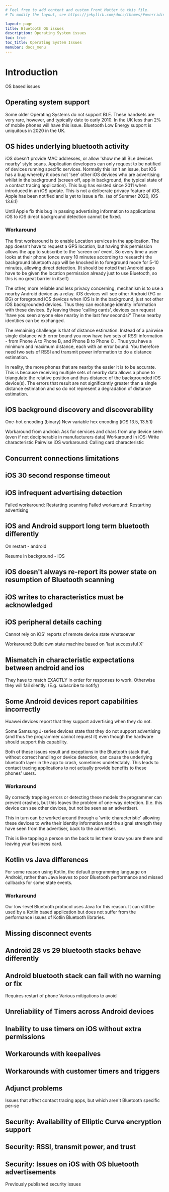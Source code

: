 ```yaml
---
# Feel free to add content and custom Front Matter to this file.
# To modify the layout, see https://jekyllrb.com/docs/themes/#overriding-theme-defaults

layout: page
title: Bluetooth OS issues
description: Operating System issues
toc: true
toc_title: Operating System Issues
menubar: docs_menu
---
```


# Introduction

OS based issues

## Operating system support

Some older Operating Systems do not support BLE. These handsets are very rare, however, and 
typically date to early 2010. In the UK less than 2% of mobile phones will have this issue. 
Bluetooth Low Energy support is uniquitous in 2020 in the UK.

## OS hides underlying bluetooth activity

iOS doesn't provide MAC addresses, or allow 'show me all BLe devices nearby' style scans.
Application developers can only request to be notified of devices running specific services.
Normally this isn't an issue, but iOS has a bug whereby it does not 'see' other iOS devices
who are advertising whilst in the background (screen off, app in background, the typical state of
a contact tracing application). This bug has existed since 2011 when introduced in an iOS update.
This is not a deliberate privacy feature of iOS. Apple has been notified and is yet to issue a 
fix. (as of Summer 2020, iOS 13.6.1)

Until Apple fix this bug in passing advertising information to applications iOS to iOS direct
background detection cannot be fixed.

### Workaround

The first workaround is to enable Location services in the application. The app doesn't have to
request a GPS location, but having this permission allows the app to subscribe to the 'screen on'
event. So every time a user looks at their phone (once every 10 minutes according to research)
the background bluetooth app will be knocked in to foreground mode for 5-10 minutes, allowing direct
detection. (It should be noted that Android apps have to be given the location permission 
already just to use Bluetooth, so this is no great barrier in itself)

The other, more reliable and less privacy concerning, mechanism is to use a nearby Android device
as a relay. iOS devices will see other Android (FG or BG) or foreground iOS devices when 
iOS is in the background, just not other
iOS backgrounded devices. Thus they can exchange identity information with these devices. By leaving
these 'calling cards', devices can request 'have you seen anyone else nearby in the last few seconds?'
These nearby identities can be exchanged. 

The remaining challenge is that of distance estimation. Instead of a pairwise single distance with
error bound you now have two sets of RSSI information - from Phone A to Phone B, and Phone B to Phone C
. Thus you have a minimum and maximum distance, each with an error bound. You therefore need two sets
of RSSI and transmit power information to do a distance estimation.

In reality, the more phones that are nearby the easier it is to be accurate. This is because receiving
multiple sets of nearby data allows a phone to triangulate the relative position and thus distance
of the backgrounded iOS device(s). The errors that result are not significantly greater than a single
distance estimation and so do not represent a degradation of distance estimation.

## iOS background discovery and discoverability

One-hot encoding (binary)
New variable hex encoding (iOS 13.5, 13.5.1)

Workaround from android: Ask for services and chars from any device seen (even if not 
decipherable in manufacturers data)
Workaround in iOS: Write characteristic
Pairwise iOS workaround: Calling card characteristic


## Concurrent connections limitations


## iOS 30 second response timeout

## iOS infrequent advertising detection


Failed workaround: Restarting scanning
Failed workaround: Restarting advertising

## iOS and Android support long term bluetooth differently

On restart - android

Resume in background - iOS

## iOS doesn't always re-report its power state on resumption of Bluetooth scanning

## iOS writes to characteristics must be acknowledged

## iOS peripheral details caching

Cannot rely on iOS' reports of remote device state whatsoever

Workaround: Build own state machine based on 'last successful X'

## Mismatch in characteristic expectations between android and ios

They have to match EXACTLY in order for responses to work. Otherwise they will fail silently. (E.g. subscribe to notify)

## Some Android devices report capabilities incorrectly

Huawei devices report that they support advertising when they do not.

Some Samsung J-series devices state that they do not support advertising (and thus the programmer cannot request it) even though the hardware should support this capability.

Both of these issues result and exceptions in the Bluetooth stack that, without correct handling or device detection, can cause the underlying bluetooth layer in the app to crash, sometimes undetectably. This leads to contact tracing applications to not actually provide benefits to these phones' users.

### Workaround

By correctly trapping errors or detecting these models the programmer can prevent crashes, but this leaves the problem of one-way detection. (I.e. this device can see other devices, but not be seen as an advertiser). 

This in turn can be worked around through a 'write characteristic' allowing these devices to write their identity information and the signal strength they have seen from the advertiser, back to the advertiser. 

This is like tapping a person on the back to let them know you are there and leaving your business card.

## Kotlin vs Java differences

For some reason using Kotlin, the default programming language on Android, rather than Java leaves 
to poor Bluetooth performance and missed callbacks for some state events.

### Workaround

Our low-level Bluetooth protocol uses Java for this reason. It can still be used by a Kotlin based application but does not suffer from the performance issues of Kotlin Bluetooth libraries.

## Missing disconnect events

## Android 28 vs 29 bluetooth stacks behave differently

## Android bluetooth stack can fail with no warning or fix

Requires restart of phone
Various mitigations to avoid

## Unreliability of Timers across Android devices

## Inability to use timers on iOS without extra permissions

## Workarounds with keepalives

## Workarounds with customer timers and triggers


## Adjunct problems

Issues that affect contact tracing apps, but which aren't Bluetooth specific per-se

## Security: Availability of Elliptic Curve encryption support

## Security: RSSI, transmit power, and trust

## Security: Issues on iOS with OS bluetooth advertisements

Previously published security issues